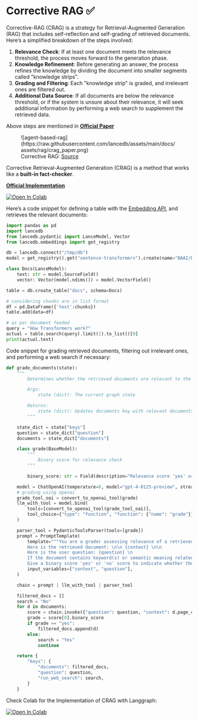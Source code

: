 **Corrective RAG ✅**
====================================================================

Corrective-RAG (CRAG) is a strategy for Retrieval-Augmented Generation (RAG) that includes self-reflection and self-grading of retrieved documents. Here’s a simplified breakdown of the steps involved:

1. **Relevance Check**: If at least one document meets the relevance threshold, the process moves forward to the generation phase.
2. **Knowledge Refinement**: Before generating an answer, the process refines the knowledge by dividing the document into smaller segments called "knowledge strips".
3. **Grading and Filtering**: Each "knowledge strip" is graded, and irrelevant ones are filtered out.
4. **Additional Data Source**: If all documents are below the relevance threshold, or if the system is unsure about their relevance, it will seek additional information by performing a web search to supplement the retrieved data.

Above steps are mentioned in 
**[Official Paper](https://arxiv.org/abs/2401.15884)**

<figure markdown="span">
  ![agent-based-rag](https://raw.githubusercontent.com/lancedb/assets/main/docs/assets/rag/crag_paper.png)
  <figcaption>Corrective RAG: <a href="https://github.com/HuskyInSalt/CRAG">Source</a>
  </figcaption>
</figure>

Corrective Retrieval-Augmented Generation (CRAG) is a method that works like a **built-in fact-checker**.

**[Official Implementation](https://github.com/HuskyInSalt/CRAG)**

[![Open In Colab](../assets/colab.svg)](https://colab.research.google.com/github/lancedb/vectordb-recipes/blob/main/tutorials/Corrective-RAG-with_Langgraph/CRAG_with_Langgraph.ipynb)

Here’s a code snippet for defining a table with the [Embedding API](https://lancedb.github.io/lancedb/embeddings/embedding_functions/), and retrieves the relevant documents:

```python
import pandas as pd
import lancedb
from lancedb.pydantic import LanceModel, Vector
from lancedb.embeddings import get_registry

db = lancedb.connect("/tmp/db")
model = get_registry().get("sentence-transformers").create(name="BAAI/bge-small-en-v1.5", device="cpu")

class Docs(LanceModel):
    text: str = model.SourceField()
    vector: Vector(model.ndims()) = model.VectorField()

table = db.create_table("docs", schema=Docs)

# considering chunks are in list format
df = pd.DataFrame({'text':chunks})
table.add(data=df)

# as per document feeded
query = "How Transformers work?" 
actual = table.search(query).limit(1).to_list()[0]
print(actual.text)
```

Code snippet for grading retrieved documents, filtering out irrelevant ones, and performing a web search if necessary:

```python
def grade_documents(state):
    """
        Determines whether the retrieved documents are relevant to the question

        Args:
            state (dict): The current graph state

        Returns:
            state (dict): Updates documents key with relevant documents
        """

    state_dict = state["keys"]
    question = state_dict["question"]
    documents = state_dict["documents"]

    class grade(BaseModel):
        """
            Binary score for relevance check
        """

        binary_score: str = Field(description="Relevance score 'yes' or 'no'")

    model = ChatOpenAI(temperature=0, model="gpt-4-0125-preview", streaming=True)
    # grading using openai
    grade_tool_oai = convert_to_openai_tool(grade)
    llm_with_tool = model.bind(
        tools=[convert_to_openai_tool(grade_tool_oai)],
        tool_choice={"type": "function", "function": {"name": "grade"}},
    )

    parser_tool = PydanticToolsParser(tools=[grade])
    prompt = PromptTemplate(
        template="""You are a grader assessing relevance of a retrieved document to a user question. \n
        Here is the retrieved document: \n\n {context} \n\n
        Here is the user question: {question} \n
        If the document contains keyword(s) or semantic meaning related to the user question, grade it as relevant. \n
        Give a binary score 'yes' or 'no' score to indicate whether the document is relevant to the question.""",
        input_variables=["context", "question"],
    )

    chain = prompt | llm_with_tool | parser_tool

    filtered_docs = []
    search = "No" 
    for d in documents:
        score = chain.invoke({"question": question, "context": d.page_content})
        grade = score[0].binary_score
        if grade == "yes":
            filtered_docs.append(d)
        else:
            search = "Yes" 
            continue

    return {
        "keys": {
            "documents": filtered_docs,
            "question": question,
            "run_web_search": search,
        }
    }
```

Check Colab for the Implementation of CRAG with Langgraph:

[![Open In Colab](../assets/colab.svg)](https://colab.research.google.com/github/lancedb/vectordb-recipes/blob/main/tutorials/Corrective-RAG-with_Langgraph/CRAG_with_Langgraph.ipynb)
